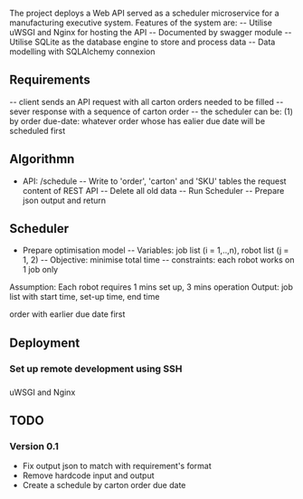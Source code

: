 The project deploys a Web API served as a scheduler microservice for a manufacturing executive system. Features of the system are:
-- Utilise uWSGI and Nginx for hosting the API
-- Documented by swagger module
-- Utilise SQLite as the database engine to store and process data
-- Data modelling with SQLAlchemy
connexion
## Requirements
-- client sends an API request with all carton orders needed to be filled
-- sever response with a sequence of carton order
-- the scheduler can be:
(1) by order due-date: whatever order whose has ealier due date will be scheduled first  

## Algorithmn
- API: /schedule
-- Write to 'order', 'carton' and 'SKU' tables the request content of REST API
-- Delete all old data
-- Run Scheduler
-- Prepare json output and return

## Scheduler
- Prepare optimisation model
-- Variables: job list (i = 1,..,n), robot list (j = 1, 2)
-- Objective: minimise total time
-- constraints: each robot works on 1 job only

Assumption: Each robot requires 1 mins set up, 3 mins operation
Output: job list with start time, set-up time, end time

order with earlier due date first
## Deployment
### Set up remote development using SSH 

### 
uWSGI and Nginx

## TODO
### Version 0.1
- Fix output json to match with requirement's format
- Remove hardcode input and output
- Create a schedule by carton order due date